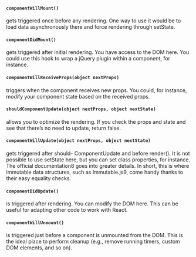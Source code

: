 #### `componentWillMount()`
gets triggered once before any rendering. One way to use it would be to load data asynchronously there and force rendering through setState.
#### `componentDidMount()`
gets triggered after initial rendering. You have access to the DOM here. You could use this hook to wrap a jQuery plugin within a component, for instance.
#### `componentWillReceiveProps(object nextProps)`
triggers when the component receives new props. You could, for instance, modify your component state based on the received props.
#### `shouldComponentUpdate(object nextProps, object nextState)`
allows you to optimize the rendering. If you check the props and state and see that there’s no need to update, return false.
#### `componentWillUpdate(object nextProps, object nextState)`
gets triggered after should- ComponentUpdate and before render(). It is not possible to use setState here, but you can set class properties, for instance. The official documentation8 goes into greater details. In short, this is where immutable data structures, such as Immutable.js9, come handy thanks to their easy equality checks.
#### `componentDidUpdate()`
is triggered after rendering. You can modify the DOM here. This can be useful for adapting other code to work with React.
#### `componentWillUnmount()`
is triggered just before a component is unmounted from the DOM. This is the ideal place to perform cleanup (e.g., remove running timers, custom DOM elements, and so on).